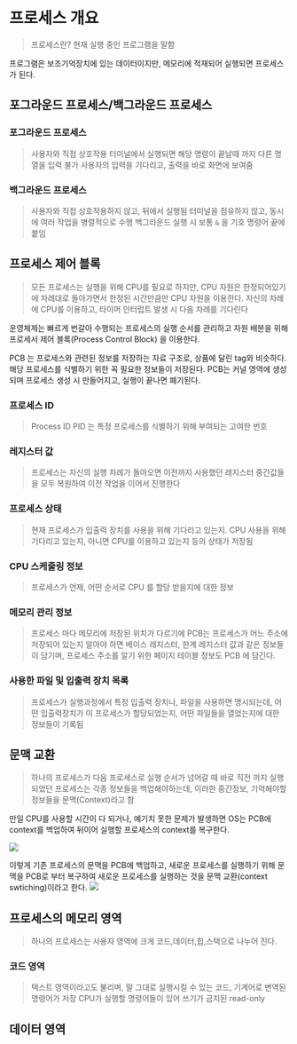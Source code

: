 # 프로세스 개요
> 프로세스란?
> 현재 실행 중인 프로그램을 말함

프로그램은 보조기억장치에 있는 데이터이지만, 메모리에 적재되어 실행되면 프로세스가 된다.

## 포그라운드 프로세스/백그라운드 프로세스

### 포그라운드 프로세스
> 사용자와 직접 상호작용
> 터미널에서 실행되면 해당 명령이 끝날때 까지 다른 명열을 입력 불가
> 사용자의 입력을 기다리고, 출력을 바로 화면에 보여줌

### 백그라운드 프로세스
> 사용자와 직접 상호작용하지 않고, 뒤에서 실행됨
> 터미널을 점유하지 않고, 동시에 여러 작업을 병렬적으로 수행
> 백그라운드 실행 시 보통 `&` 을 기호 명령어 끝에 붙임

## 프로세스 제어 블록
> 모든 프로세스는 실행을 위해 CPU를 필요로 하지만, CPU 자원은  한정되어있기에 차례대로 돌아가면서 한정된 시간만큼만 CPU 자원을 이용한다. 자신의 차례에 CPU를 이용하고, 타이머 인터럽트 발생 시 다음 차례를 기다린다

운영체제는 빠르게 번갈아 수행되는 프로세스의 실행 순서를 관리하고 자원 배분을 위해 프로세서 제어 블록(Process Control Block) 을 이용한다.

PCB 는 프로세스와 관련된 정보를 저장하는 자료 구조로, 상품에 달린 tag와 비슷하다. 해당 프로세스를 식별하기 위한 꼭 필요한 정보들이 저장된다.
PCB는 커널 영역에 생성 되며 프로세스 생성 시 만들어지고, 실행이 끝나면 폐기된다.

### 프로세스 ID
> Process ID PID 는 특정 프로세스를 식별하기 위해 부여되는 고여한 번호

### 레지스터 값
> 프로세스는 자신의 실행 차례가 돌아오면 이전까지 사용했던 레지스터 중간값들을 모두 복원하여 이전 작업을 이어서 진행한다

### 프로세스 상태
> 현재 프로세스가 입출력 장치를 사용을 위해 기다리고 있는지. CPU 사용을 위해 기다리고 있는지, 아니면  CPU를 이용하고 있는지 등의 상태가 저장됨

### CPU 스케줄링 정보
> 프로세스가 언제, 어떤 순서로  CPU 를 할당 받을지에 대한 정보

### 메모리 관리 정보
> 프로세스 마다 메모리에 저장된 위치가 다르기에 PCB는 프로세스가 어느 주소에 저장되어 있는지 알아야 하면 베이스 레지스터, 한계 레지스터 값과 같은 정보들이 담기며, 프로세스 주소를 알기 위한 페이지 테이블 정보도 PCB 에 담긴다.

### 사용한 파일 및 입출력 장치 목록
> 프로세스가 실행과정에서 특정 입출력 장치나, 파일을 사용하면 명시되는데, 어떤 입출력장치가 이 프로세스가 할당되었는지, 어떤 파일들을 열었는지에 대한 정보들이 기록됨


## 문맥 교환
> 하나의 프로세스가 다음 프로세스로 실행 순서가 넘어갈 때 바로 직전 까지 실행되었던 프로세스는 각종 정보들을 백업해야하는데, 이러한 중간정보, 기억해야할 정보들을 문맥(Context)라고 함

만일 CPU를 사용할 시간이 다 되거나, 예기치 못한 문제가 발생하면 OS는 PCB에 context를 백업하여 뒤이어 실행할 프로세스의 context를 복구한다.

![](https://i.imgur.com/cqd3MBO.png)

이렇게 기존 프로세스의 문맥을 PCB에 백업하고, 새로운 프로세스를 실행하기 위해 문맥을 PCB로 부터 복구하여 새로운 프로세스를 실행하는 것을 문맥 교환(context swtiching)이라고 한다.
![](https://i.imgur.com/tiljb9W.png)

## 프로세스의 메모리 영역
> 하나의 프로세스는 사용자 영역에 크게 코드,데이터,힙,스택으로 나누어 진다.

### 코드 영역
> 텍스트 영역이라고도 불리며, 말 그대로 실행시킬 수 있는 코드, 기계어로 변역된 명령어가 저장
> CPU가 실행할 명령어들이 있어 쓰기가 금지된 read-only

## 데이터 영역
